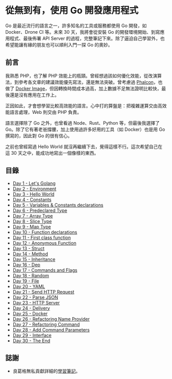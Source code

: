 # 從無到有，使用 Go 開發應用程式

Go 是最近流行的語言之一，許多知名的工具或服務都使用 Go 開發，如 Docker、Drone CI 等。未來 30 天，我將會從安裝 Go 的開發環境開始、到寫應用程式、最後佈署 API Server 的過程，完整筆記下來。除了逼迫自己學習外，也希望能讓有緣的朋友也可以順利入門一探 Go 的奧妙。

## 前言

我熟悉 PHP，也了解 PHP 效能上的瓶頸。曾經想過該如何優化效能，從改演算法，到參考各文章的建議效能優先寫法，還是無法突破。曾考慮過 [Phalcon](https://phalconphp.com)，也做了 [Docker Image](https://hub.docker.com/r/mileschou/phalcon)，但因轉換時間成本過高，加上數據不足無法證明比較快，最後還是沒有應用在工作上。

正因如此，才會想學習比較高效能的語言。心中打的算盤是：把複雜運算交由高效能語言處理，Web 則交由 PHP 負責。

語言選擇除了 Go 之外，也曾看過 Node、Rust、Python 等，但最後我選擇了 Go。除了它有著老爸撐腰，加上使用過許多好用的工具（如 Docker）也是用 Go 撰寫的，因此對 Go 的很有信心。

之前也曾經寫過 Hello World 就沒再繼續下去，覺得這樣不行。這次希望自己在這 30 天之中，能成功地寫出一個像樣的東西。

## 目錄

* [Day 1 - Let's Golang](day01.md)
* [Day 2 - Environment](day02.md)
* [Day 3 - Hello World](day03.md)
* [Day 4 - Constants](day04.md)
* [Day 5 - Variables & Constants declarations](day05.md)
* [Day 6 - Predeclared Type](day06.md)
* [Day 7 - Array Type](day07.md)
* [Day 8 - Slice Type](day08.md)
* [Day 9 - Map Type](day09.md)
* [Day 10 - Function declarations](day10.md)
* [Day 11 - First class function](day11.md)
* [Day 12 - Anonymous Function](day12.md)
* [Day 13 - Struct](day13.md)
* [Day 14 - Method](day14.md)
* [Day 15 - Inheritance](day15.md)
* [Day 16 - Dep](day16.md)
* [Day 17 - Commands and Flags](day17.md)
* [Day 18 - Random](day18.md)
* [Day 19 - File](day19.md)
* [Day 20 - YAML](day20.md)
* [Day 21 - Send HTTP Request](day21.md)
* [Day 22 - Parse JSON](day22.md)
* [Day 23 - HTTP Server](day23.md)
* [Day 24 - Delivery](day24.md)
* [Day 25 - Docker](day25.md)
* [Day 26 - Refactoring Name Provider](day26.md)
* [Day 27 - Refactoring Command](day27.md)
* [Day 28 - Add Command Parameters](day28.md)
* [Day 29 - Interface](day29.md)
* [Day 30 - The End](day30.md)

## 誌謝

* 良葛格無私貢獻詳細的[學習筆記](https://openhome.cc/Gossip/Go/index.html)。
